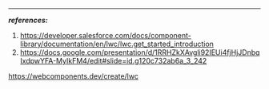 

<br/>


<br/>


<br/>


<br/>



---
***references:***


1. https://developer.salesforce.com/docs/component-library/documentation/en/lwc/lwc.get_started_introduction
2. https://docs.google.com/presentation/d/1RRHZkXAvgli92IEUi4fjHjJDnbqIxdpwYFA-MyIkFM4/edit#slide=id.g120c732ab6a_3_242

https://webcomponents.dev/create/lwc
